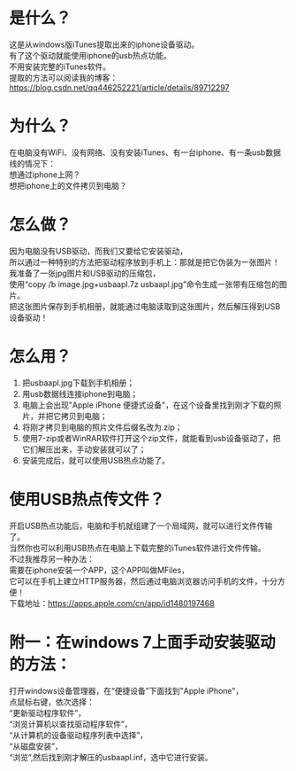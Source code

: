 # 是什么？
  这是从windows版iTunes提取出来的iphone设备驱动。  
  有了这个驱动就能使用iphone的usb热点功能。  
  不用安装完整的iTunes软件。  
  提取的方法可以阅读我的博客：https://blog.csdn.net/qq446252221/article/details/89712297

# 为什么？
  在电脑没有WiFi、没有网络、没有安装iTunes、有一台iphone、有一条usb数据线的情况下：  
  想通过iphone上网？  
  想把iphone上的文件拷贝到电脑？  

# 怎么做？
  因为电脑没有USB驱动，而我们又要给它安装驱动，  
  所以通过一种特别的方法把驱动程序放到手机上：那就是把它伪装为一张图片！  
  我准备了一张jpg图片和USB驱动的压缩包，  
  使用“copy /b image.jpg+usbaapl.7z usbaapl.jpg”命令生成一张带有压缩包的图片。  
  把这张图片保存到手机相册，就能通过电脑读取到这张图片，然后解压得到USB设备驱动！  

# 怎么用？
  1. 把usbaapl.jpg下载到手机相册；
  2. 用usb数据线连接iphone到电脑；
  3. 电脑上会出现"Apple iPhone 便捷式设备"，在这个设备里找到刚才下载的照片，并把它拷贝到电脑；
  4. 将刚才拷贝到电脑的照片文件后缀名改为.zip；
  5. 使用7-zip或者WinRAR软件打开这个zip文件，就能看到usb设备驱动了，把它们解压出来，手动安装就可以了；
  6. 安装完成后，就可以使用USB热点功能了。

# 使用USB热点传文件？
  开启USB热点功能后，电脑和手机就组建了一个局域网，就可以进行文件传输了。  
  当然你也可以利用USB热点在电脑上下载完整的iTunes软件进行文件传输。  
  不过我推荐另一种办法：  
  需要在iphone安装一个APP，这个APP叫做MFiles，  
  它可以在手机上建立HTTP服务器，然后通过电脑浏览器访问手机的文件，十分方便！  
  下载地址：https://apps.apple.com/cn/app/id1480197468  

#  附一：在windows 7上面手动安装驱动的方法：
  打开windows设备管理器，在“便捷设备”下面找到"Apple iPhone"，  
  点鼠标右键，依次选择：  
    “更新驱动程序软件”，  
    “浏览计算机以查找驱动程序软件”，  
    “从计算机的设备驱动程序列表中选择”，  
    “从磁盘安装”，  
    “浏览”,然后找到刚才解压的usbaapl.inf，选中它进行安装。  
